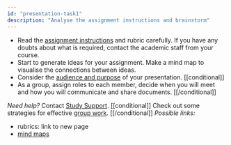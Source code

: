```yaml
---
id: "presentation-task1"
description: "Analyse the assignment instructions and brainstorm"
---
```


- Read the [assignment instructions](https://learninglab.rmit.edu.au/index.html/assessments/getting-started-with-assignments/understanding-your-assignment/) and rubric carefully. If you have any doubts about what is required, contact the academic staff from your course.
- Start to generate ideas for your assignment. Make a mind map to visualise the connections between ideas.
- Consider the [audience and purpose](https://learninglab.rmit.edu.au/assessments/presentations/) of your presentation.
[[conditional]]
- As a group, assign roles to each member, decide when you will meet and how you will communicate and share documents. 
[[/conditional]]

*Need help?* Contact [Study Support](https://www.rmit.edu.au/students/support-services/study-support).
[[conditional]]
Check out some strategies for effective [group work](https://learninglab.rmit.edu.au/university-essentials/group-work/).
[[/conditional]]
*Possible links:*
- rubrics: link to new page
- [mind maps](https://learninglab.rmit.edu.au/university-essentials/study-essentials/mind-mapping/)